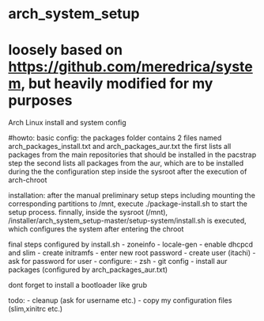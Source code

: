 # arch_system_setup
# loosely based on https://github.com/meredrica/system, but heavily modified for my purposes
Arch Linux install and system config

#howto:
basic config:
	the packages folder contains 2 files named arch_packages_install.txt and arch_packages_aur.txt
	the first lists all packages from the main repositories that should be installed in the pacstrap step
	the second lists all packages from the aur, which are to be installed during the the configuration step 
	inside the sysroot after the execution of arch-chroot

installation:
	after the manual preliminary setup steps including mounting the corresponding partitions to /mnt,
	execute ./package-install.sh to start the setup process.
	finnally, inside the sysroot (/mnt), /installer/arch_system_setup-master/setup-system/install.sh is executed,
	which configures the system after entering the chroot

final steps configured by install.sh
	- zoneinfo
	- locale-gen
	- enable dhcpcd and slim
	- create initramfs
	- enter new root password
	- create user (itachi)
	- ask for password for user
	- configure:
	  - zsh
	  - git config
	- install aur packages (configured by arch_packages_aur.txt)
	
	
dont forget to install a bootloader like grub

todo:
	- cleanup (ask for username etc.)
	- copy my configuration files (slim,xinitrc etc.)
	
